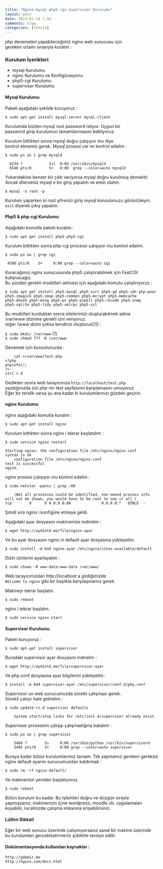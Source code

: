 ```yaml
---
title: "Nginx-mysql-php5 cgi-supervisor Kurulumu"
layout: post
date: 2013-01-14 1:44
comments: true
categories: [Teknik]
---
```

  php denemeleri yapabileceğimiz nginx web sunucusu için   
  gereken ortamı sırasıyla kuralım :    

### Kurulum İçerikleri  

  *  mysql Kurulumu  
  *  nginx Kurulumu ve Konfigürasyonu  
  *  php5-cgi Kurulumu  
  *  supervisor Kurulumu  

#### Mysql Kurulumu  

  Paketi aşağıdaki şekilde kuruyoruz :  

  `$ sudo apt-get install mysql-server mysql-client`  

  Kurulumda bizden mysql root password istiyor. Uygun bir  
  password girip kurulumun tamamlanmasını bekliyoruz.  

  Kurulum bittikten sonra mysql doğru çalışıyor mu diye  
  kontrol etmemiz gerek. Mysql prosesi var mı kontrol edelim :    

  `$ sudo ps ax | grep mysqld`  
	  
	  6234 ?            Ssl  O:OO /usr/sbin/mysqld
	  6546 pts/0        S+   0:00  grep --color=auto mysqld

  Yukarıdakine benzer bir çıktı veriyorsa mysql doğru kurulmuş demektir.  
  Ancak dilerseniz mysql e bir giriş yapalım ve emin olalım.  

  `$ mysql -u root -p` 

  Kurulum yaparken ki root şifrenizi girip mysql konsolunuzu görüntüleyin.  
  `exit` diyerek çıkış yapalım.  

<!--more-->

#### Php5 &  php-cgi Kurulumu

  Aşağıdaki komutla paketi kuralım :

  `$ sudo apt-get install php5 php5-cgi`

  Kurulum bittikten sonra php-cgi processi çalışıyor mu kontrol edelim.  

  `$ sudo ps ax | grep cgi`
         
	 4580 pts/0    S+     0:00 grep --color=auto cgi
  
  Kuracağımız nginx sunucusunda php5 çalıştırabilmek için FastCGI kullanacağız.  
  Bu yüzden gerekli modülleri aktivesi için aşağıdaki komutu çalıştırıyoruz :  

  ```
  $ sudo apt-get install php5-mysql php5-curl php5-gd php5-idn php-pear     
  php5-imagick php5-imap php5-common php5-mcrypt php5-memcache    
  php5-mhash php5-ming php5-ps php5-pspell php5-recode php5-snmp     
  php5-sqlite php5-tidy php5-xmlrpc php5-xsl    
  ```      
 
  Bu modülleri kurduktan sonra sitelerimizi oluşturabilmek adına    
  /var/www dizinine gerekli izni veriyoruz.  
  (eğer /www dizini yoksa kendiniz oluşturun[1]) :    
  
  `$ sudo mkdir /var/www` [1]  
  `$ sudo chmod 777 -R /var/www`  

  Denemek için konsolunuzda :  

        cat >/var/www/test.php
	<?php
	phpinfo();
	?>
	ctrl + d

  Dedikten sonra web tarayıcınıza `http://localhost/test.php`  
  yazdığınızda sizi php nin test sayfasının karşılamasını umuyoruz.    
  Eğer bir terslik varsa şu ana kadar ki kurulumlarınızı gözden geçirin.    


#### nginx Kurulumu  

  nginx aşağıdaki komutla kuralım :  

  `$ sudo apt-get install nginx`  

  Kurulum bittikten sonra nginx i tekrar başlatalım :  

  `$ sudo service nginx restart`
        
	Starting nginx: the configuration file /etc/nginx/nginx.conf 
	syntax is ok
        configuration file /etc/nginx/nginx.conf 
	test is successful
	nginx.  

  nginx prosesi çalışıyor mu kontrol edelim : 

  `$ sudo netstat -pantu | grep :80`

        (Not all processes could be identified, non-owned process info
	will not be shown, you would have to be root to see it all.)
	tcp        0      0 0.0.0.0:80              0.0.0.0:*   DİNLE  -  

  Şimdi sıra nginx i konfigüre etmeye geldi.  

  Aşağıdaki ayar dosyasını makinemize indirelim :  

  `$ wget http://aydintd.me/file/nginx-ayar`  

  Ve bu ayar dosyasını nginx in default ayar dosyasına yükleyelim.  

  `$ sudo install -m 644 nginx-ayar /etc/nginx/sites-available/default`  

  Dizin izinlerini ayarlayalım : 

  `$ sudo chown -R www-data:www-data /var/www/`

  Web tarayıcımızdan http://localhost a girdiğimizde  
  `Welcome to nginx` gibi bir başlıkla karşılaşmamız gerek.  

  Makineyi tekrar başlatın.

  `$ sudo reboot`

  nginx i tekrar başlatın.

  `$ sudo service nginx start`

#### Supervisor Kurulumu

  Paketi kuruyoruz : 

  `$ sudo apt-get install supervisor`

  Buradaki supervisor ayar dosyasını indirelim :  

  `$ wget http://aydintd.me/file/supervisor-ayar`

  Ve php.conf dosyasına ayar bilgilerini yükleyelim :  

  `$ install -m 644 supervisor-ayar /etc/supervisor/conf.d/php.conf`

  Supervisor un web sunucumuzda sürekli çalışması gerek.  
  Sürekli çalışır hale getirelim :  

  `$ sudo update-rc.d supervisor defaults`

        System start/stop links for /etc/init.d/supervisor already exist.  

  Supervisor prosesinin çalışıp çalışmadığına bakalım : 

  `$ sudo ps ax | grep supervisor`
      
        5469 ?        Ss     0:00 /usr/bin/python /usr/bin/supervisord
        5495 pts/0    S+     0:00 grep --color=auto supervisor  

  Buraya kadar bütün kurulumlarımız tamam. Tek yapmamız gereken gereksiz    
  nginx default ayarını sunucumuzdan kaldırmak :  

  `$ sudo rm -rf nginx-default/`

  Ve makinemizi yeniden başlatıyoruz.

  `$ sudo reboot`

  Bütün kurulum bu kadar. Bu işlemleri doğru ve düzgün sırayla  
  yapmışsanız; makinenizin içine wordpress, moodle vb. uygulamaları
  koyabilir, localinizde çalışma imkanına erişebilirsiniz.  

#### Lütfen Dikkat!

  Eğer bir web sunucu üzerinde çalışmıyorsanız sanal bir makine üzerinde  
  bu kurulumları gerçekleştirmeniz şiddetle tavsiye edilir.    

#### Dokümantasyonda kullanılan kaynaklar :  

  `http://gdemir.me`  
  `http://nginx.com/docs.html`  
